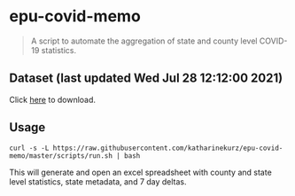 # epu-covid-memo

> A script to automate the aggregation of state and county level COVID-19 statistics.

<!-- tmpl start -->

## Dataset (last updated Wed Jul 28 12:12:00 2021)

Click [here](https://covid-artifacts.s3.amazonaws.com/records/2021-7-28-121159-covid_artifact.xls) to download.

<!-- tmpl end -->

## Usage

```
curl -s -L https://raw.githubusercontent.com/katharinekurz/epu-covid-memo/master/scripts/run.sh | bash
```

This will generate and open an excel spreadsheet with county and state level statistics, state metadata, and 7 day deltas.